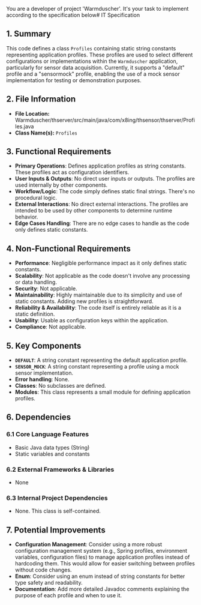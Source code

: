 You are a developer of project 'Warmduscher'. It's your task to implement according to the specification below# IT Specification

## 1. Summary
This code defines a class `Profiles` containing static string constants representing application profiles. These profiles are used to select different configurations or implementations within the `Warmduscher` application, particularly for sensor data acquisition. Currently, it supports a "default" profile and a "sensormock" profile, enabling the use of a mock sensor implementation for testing or demonstration purposes.

## 2. File Information
- **File Location:** Warmduscher/thserver/src/main/java/com/x8ing/thsensor/thserver/Profiles.java
- **Class Name(s):** `Profiles`

## 3. Functional Requirements
- **Primary Operations**: Defines application profiles as string constants. These profiles act as configuration identifiers.
- **User Inputs & Outputs**: No direct user inputs or outputs. The profiles are used internally by other components.
- **Workflow/Logic**: The code simply defines static final strings. There's no procedural logic.
- **External Interactions**: No direct external interactions. The profiles are intended to be used by other components to determine runtime behavior.
- **Edge Cases Handling**: There are no edge cases to handle as the code only defines static constants.

## 4. Non-Functional Requirements
- **Performance**: Negligible performance impact as it only defines static constants.
- **Scalability**: Not applicable as the code doesn't involve any processing or data handling.
- **Security**: Not applicable.
- **Maintainability**:  Highly maintainable due to its simplicity and use of static constants. Adding new profiles is straightforward.
- **Reliability & Availability**: The code itself is entirely reliable as it is a static definition.
- **Usability**:  Usable as configuration keys within the application.
- **Compliance**: Not applicable.

## 5. Key Components
- **`DEFAULT`**:  A string constant representing the default application profile.
- **`SENSOR_MOCK`**: A string constant representing a profile using a mock sensor implementation.
- **Error handling**: None.
- **Classes**: No subclasses are defined.
- **Modules**: This class represents a small module for defining application profiles.

## 6. Dependencies

### 6.1 Core Language Features
- Basic Java data types (String)
- Static variables and constants

### 6.2 External Frameworks & Libraries
- None

### 6.3 Internal Project Dependencies
- None. This class is self-contained.

## 7. Potential Improvements
- **Configuration Management**:  Consider using a more robust configuration management system (e.g., Spring profiles, environment variables, configuration files) to manage application profiles instead of hardcoding them. This would allow for easier switching between profiles without code changes.
- **Enum**: Consider using an enum instead of string constants for better type safety and readability.
- **Documentation**: Add more detailed Javadoc comments explaining the purpose of each profile and when to use it.
